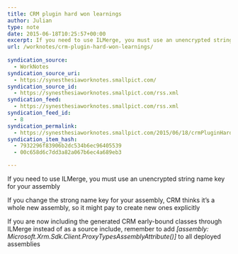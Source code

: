 ```yaml
---
title: CRM plugin hard won learnings
author: Julian
type: note
date: 2015-06-18T10:25:57+00:00
excerpt: If you need to use ILMerge, you must use an unencrypted string name key for your assembly If you change the strong name key for your assembly, CRM thinks it's a whole new assembly, so it might pay to create new ones explicitly
url: /worknotes/crm-plugin-hard-won-learnings/
       
syndication_source:
  - WorkNotes
syndication_source_uri:
  - https://synesthesiaworknotes.smallpict.com/
syndication_source_id:
  - https://synesthesiaworknotes.smallpict.com/rss.xml
syndication_feed:
  - https://synesthesiaworknotes.smallpict.com/rss.xml
syndication_feed_id:
  - 8
syndication_permalink:
  - https://synesthesiaworknotes.smallpict.com/2015/06/18/crmPluginHardWonLearnings.html
syndication_item_hash:
  - 7932296f83906b2dc534b6ec96405539
  - 00c658d6c7dd3a82a067b6ec4a689eb3

---
```

If you need to use ILMerge, you must use an unencrypted string name key for your assembly

If you change the strong name key for your assembly, CRM thinks it&#8217;s a whole new assembly, so it might pay to create new ones explicitly

If you are now including the generated CRM early-bound classes through ILMerge instead of as a source include, remember to add _[assembly: Microsoft.Xrm.Sdk.Client.ProxyTypesAssemblyAttribute()]_ to all deployed assemblies
